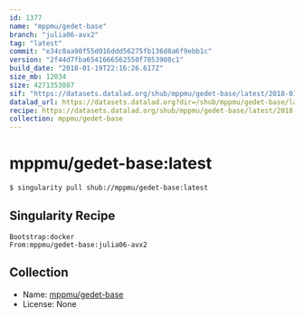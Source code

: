 ```yaml
---
id: 1377
name: "mppmu/gedet-base"
branch: "julia06-avx2"
tag: "latest"
commit: "e34c0aa90f55d016ddd56275fb136d8a6f9ebb1c"
version: "2f44d7fba6541666562550f7853908c1"
build_date: "2018-01-19T22:16:26.617Z"
size_mb: 12034
size: 4271353887
sif: "https://datasets.datalad.org/shub/mppmu/gedet-base/latest/2018-01-19-e34c0aa9-2f44d7fb/2f44d7fba6541666562550f7853908c1.simg"
datalad_url: https://datasets.datalad.org?dir=/shub/mppmu/gedet-base/latest/2018-01-19-e34c0aa9-2f44d7fb/
recipe: https://datasets.datalad.org/shub/mppmu/gedet-base/latest/2018-01-19-e34c0aa9-2f44d7fb/Singularity
collection: mppmu/gedet-base
---
```


# mppmu/gedet-base:latest

```bash
$ singularity pull shub://mppmu/gedet-base:latest
```

## Singularity Recipe

```singularity
Bootstrap:docker
From:mppmu/gedet-base:julia06-avx2
```

## Collection

 - Name: [mppmu/gedet-base](https://github.com/mppmu/gedet-base)
 - License: None

